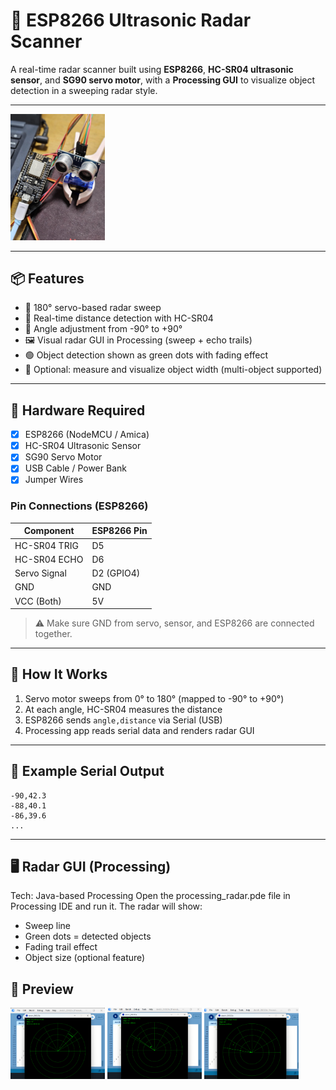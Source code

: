 # 🔭 ESP8266 Ultrasonic Radar Scanner

A real-time radar scanner built using **ESP8266**, **HC-SR04 ultrasonic sensor**, and **SG90 servo motor**, with a **Processing GUI** to visualize object detection in a sweeping radar style.

---

<img src="https://github.com/CharLi0t/UltraScan-8266/raw/34fa69b2e86cf5d078ea8e25c4a5d02b0921de27/UltraScan%208266/img/ultra_scan_8266_project.jpg" width="30%"/>

---

## 📦 Features

- 🔁 180° servo-based radar sweep
- 📏 Real-time distance detection with HC-SR04
- 🧭 Angle adjustment from -90° to +90°
- 🖼️ Visual radar GUI in Processing (sweep + echo trails)
- 🟢 Object detection shown as green dots with fading effect
- 🎯 Optional: measure and visualize object width (multi-object supported)

---

## 🧰 Hardware Required

- [x] ESP8266 (NodeMCU / Amica)
- [x] HC-SR04 Ultrasonic Sensor
- [x] SG90 Servo Motor
- [x] USB Cable / Power Bank
- [x] Jumper Wires

### Pin Connections (ESP8266)

| Component     | ESP8266 Pin |
|---------------|-------------|
| HC-SR04 TRIG  | D5          |
| HC-SR04 ECHO  | D6          |
| Servo Signal  | D2 (GPIO4)  |
| GND           | GND         |
| VCC (Both)    | 5V          |

> ⚠️ Make sure GND from servo, sensor, and ESP8266 are connected together.

---

## 🚀 How It Works

1. Servo motor sweeps from 0° to 180° (mapped to -90° to +90°)
2. At each angle, HC-SR04 measures the distance
3. ESP8266 sends `angle,distance` via Serial (USB)
4. Processing app reads serial data and renders radar GUI

---

## 🧠 Example Serial Output

```text
-90,42.3
-88,40.1
-86,39.6
...
```

---

## 🖥️ Radar GUI (Processing)

Tech: Java-based Processing
Open the processing_radar.pde file in Processing IDE and run it.
The radar will show:
- Sweep line
- Green dots = detected objects
- Fading trail effect
- Object size (optional feature)

## 📸 Preview
<img src="https://github.com/CharLi0t/UltraScan-8266/raw/34fa69b2e86cf5d078ea8e25c4a5d02b0921de27/UltraScan%208266/img/screenshot_1.png" width="30%"/>
<img src="https://github.com/CharLi0t/UltraScan-8266/raw/34fa69b2e86cf5d078ea8e25c4a5d02b0921de27/UltraScan%208266/img/screenshot_2.png" width="30%"/>
<img src="https://github.com/CharLi0t/UltraScan-8266/raw/34fa69b2e86cf5d078ea8e25c4a5d02b0921de27/UltraScan%208266/img/screenshot_3.png" width="30%"/>




